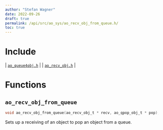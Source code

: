```yaml
---
author: "Stefan Wagner"
date: 2022-09-26
draft: true
permalink: /api/src/ao_sys/ao_recv_obj_from_queue.h/
toc: true
---
```


# Include

| [`ao_queue4obj.h`](ao_queue4obj.h.md) |
| [`ao_recv_obj.h`](ao_recv_obj.h.md) |

# Functions

## `ao_recv_obj_from_queue`

```c
void ao_recv_obj_from_queue(ao_recv_obj_t * recv, ao_qpop_obj_t * pop);
```

Sets up a receiving of an object to pop an object from a queue.


